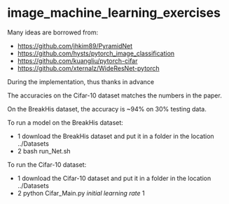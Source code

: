 # image_machine_learning_exercises

Many ideas are borrowed from:
- https://github.com/jhkim89/PyramidNet
- https://github.com/hysts/pytorch_image_classification
- https://github.com/kuangliu/pytorch-cifar
- https://github.com/xternalz/WideResNet-pytorch

During the implementation, thus thanks in advance

The accuracies on the Cifar-10 dataset matches the numbers in the paper.

On the BreakHis dataset, the accuracy is ~94% on 30% testing data.

To run a model on the BreakHis dataset:
- 1 download the BreakHis dataset and put it in a folder in the location ../Datasets
- 2 bash run_Net.sh

To run the Cifar-10 dataset:
- 1 download the Cifar-10 dataset and put it in a folder in the location ../Datasets
- 2 python Cifar_Main.py *initial learning rate* 1
